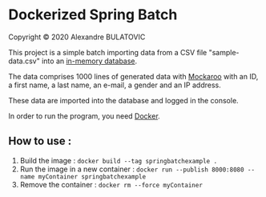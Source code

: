 # Dockerized Spring Batch

Copyright © 2020 Alexandre BULATOVIC

This project is a simple batch importing data from a CSV file "sample-data.csv" into an [in-memory database](https://en.wikipedia.org/wiki/HSQLDB).

The data comprises 1000 lines of generated data with [Mockaroo](https://www.mockaroo.com/) with an ID, a first name, a last name, an e-mail, a gender and an IP address. 

These data are imported into the database and logged in the console.

In order to run the program, you need [Docker](https://www.docker.com/products/docker-desktop).

## How to use : 
1) Build the image : 
`docker build --tag springbatchexample .`
2) Run the image in a new container : 
`docker run --publish 8000:8080 --name myContainer springbatchexample`
3) Remove the container : 
`docker rm --force myContainer`
